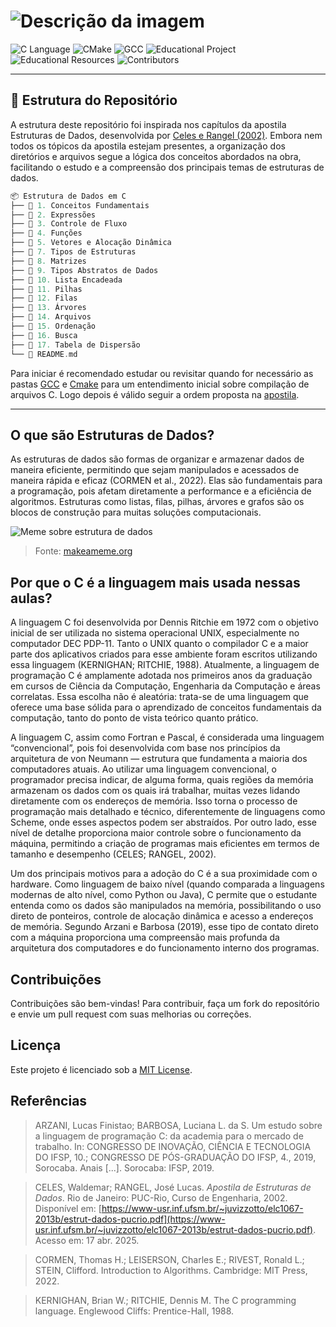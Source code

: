 # ![Descrição da imagem](Imagens/figlandingpage.png)

![C Language](https://img.shields.io/badge/LANGUAGE-C-blue)
![CMake](https://img.shields.io/badge/CMake-Yes-blue?style=flat&logo=cmake)
![GCC](https://img.shields.io/badge/Compiler-GCC-blue?style=flat&logo=gcc)
![Educational Project](https://img.shields.io/badge/Project-Educational-blue?style=flat&logo=github)
![Educational Resources](https://img.shields.io/badge/Resources-Educational-green?style=flat&logo=github)
![Contributors](https://img.shields.io/badge/Contributors-Students-yellow?style=flat&logo=github)

---

## 📁 Estrutura do Repositório

A estrutura deste repositório foi inspirada nos capítulos da apostila Estruturas de Dados, desenvolvida por [Celes e Rangel (2002)](https://www-usr.inf.ufsm.br/~juvizzotto/elc1067-2013b/estrut-dados-pucrio.pdf). Embora nem todos os tópicos da apostila estejam presentes, a organização dos diretórios e arquivos segue a lógica dos conceitos abordados na obra, facilitando o estudo e a compreensão dos principais temas de estruturas de dados.

```c
📦 Estrutura de Dados em C
├── 📂 1. Conceitos Fundamentais
├── 📂 2. Expressões
├── 📂 3. Controle de Fluxo
├── 📂 4. Funções
├── 📂 5. Vetores e Alocação Dinâmica
├── 📂 7. Tipos de Estruturas 
├── 📂 8. Matrizes
├── 📂 9. Tipos Abstratos de Dados
├── 📂 10. Lista Encadeada
├── 📂 11. Pilhas
├── 📂 12. Filas
├── 📂 13. Árvores
├── 📂 14. Arquivos
├── 📂 15. Ordenação
├── 📂 16. Busca
├── 📂 17. Tabela de Dispersão
└── 📄 README.md
```

Para iniciar é recomendado estudar ou revisitar quando for necessário as pastas [GCC](GCC) e [Cmake](CMAKE) para um entendimento inicial sobre compilação de arquivos C. Logo depois é válido seguir a ordem proposta na [apostila](https://www-usr.inf.ufsm.br/~juvizzotto/elc1067-2013b/estrut-dados-pucrio.pdf).

---

## O que são Estruturas de Dados?

As estruturas de dados são formas de organizar e armazenar dados de maneira eficiente, permitindo que sejam manipulados e acessados de maneira rápida e eficaz (CORMEN et al., 2022). Elas são fundamentais para a programação, pois afetam diretamente a performance e a eficiência de algoritmos. Estruturas como listas, filas, pilhas, árvores e grafos são os blocos de construção para muitas soluções computacionais.

![Meme sobre estrutura de dados](https://media.makeameme.org/created/data-structure-data.jpg)

> Fonte: [makeameme.org](https://makeameme.org/meme/data-structure-data)

## Por que o C é a linguagem mais usada nessas aulas?

A linguagem C foi desenvolvida por Dennis Ritchie em 1972 com o objetivo inicial de ser utilizada no sistema operacional UNIX, especialmente no computador DEC PDP-11. Tanto o UNIX quanto o compilador C e a maior parte dos aplicativos criados para esse ambiente foram escritos utilizando essa linguagem (KERNIGHAN; RITCHIE, 1988). Atualmente, a linguagem de programação C é amplamente adotada nos primeiros anos da graduação em cursos de Ciência da Computação, Engenharia da Computação e áreas correlatas. Essa escolha não é aleatória: trata-se de uma linguagem que oferece uma base sólida para o aprendizado de conceitos fundamentais da computação, tanto do ponto de vista teórico quanto prático.

A linguagem C, assim como Fortran e Pascal, é considerada uma linguagem “convencional”, pois foi desenvolvida com base nos princípios da arquitetura de von Neumann — estrutura que fundamenta a maioria dos computadores atuais. Ao utilizar uma linguagem convencional, o programador precisa indicar, de alguma forma, quais regiões da memória armazenam os dados com os quais irá trabalhar, muitas vezes lidando diretamente com os endereços de memória. Isso torna o processo de programação mais detalhado e técnico, diferentemente de linguagens como Scheme, onde esses aspectos podem ser abstraídos. Por outro lado, esse nível de detalhe proporciona maior controle sobre o funcionamento da máquina, permitindo a criação de programas mais eficientes em termos de tamanho e desempenho (CELES; RANGEL, 2002).

Um dos principais motivos para a adoção do C é a sua proximidade com o hardware. Como linguagem de baixo nível (quando comparada a linguagens modernas de alto nível, como Python ou Java), C permite que o estudante entenda como os dados são manipulados na memória, possibilitando o uso direto de ponteiros, controle de alocação dinâmica e acesso a endereços de memória. Segundo Arzani e Barbosa (2019), esse tipo de contato direto com a máquina proporciona uma compreensão mais profunda da arquitetura dos computadores e do funcionamento interno dos programas.

## Contribuições

Contribuições são bem-vindas! Para contribuir, faça um fork do repositório e envie um pull request com suas melhorias ou correções.

## Licença

Este projeto é licenciado sob a [MIT License](LICENSE.md).

## **Referências**  

> ARZANI, Lucas Finistao; BARBOSA, Luciana L. da S. Um estudo sobre a linguagem de programação C: da academia para o mercado de trabalho. In: CONGRESSO DE INOVAÇÃO, CIÊNCIA E TECNOLOGIA DO IFSP, 10.; CONGRESSO DE PÓS-GRADUAÇÃO DO IFSP, 4., 2019, Sorocaba. Anais [...]. Sorocaba: IFSP, 2019.

> CELES, Waldemar; RANGEL, José Lucas. *Apostila de Estruturas de Dados*. Rio de Janeiro: PUC-Rio, Curso de Engenharia, 2002. Disponível em: [https://www-usr.inf.ufsm.br/~juvizzotto/elc1067-2013b/estrut-dados-pucrio.pdf](https://www-usr.inf.ufsm.br/~juvizzotto/elc1067-2013b/estrut-dados-pucrio.pdf). Acesso em: 17 abr. 2025.

> CORMEN, Thomas H.; LEISERSON, Charles E.; RIVEST, Ronald L.; STEIN, Clifford. Introduction to Algorithms. Cambridge: MIT Press, 2022.

> KERNIGHAN, Brian W.; RITCHIE, Dennis M. The C programming language. Englewood Cliffs: Prentice-Hall, 1988.
